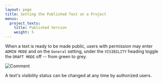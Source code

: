 ```yaml
---
layout: page
title: Setting the Published Text on a Project
menus:
  project_texts:
    title: Published Version
    weight: 5
---
```


When a text is ready to be made public, users with permission may enter `ADMIN MODE` and on the `General` setting, under the `VISIBILITY` heading toggle the `DRAFT MODE` off -- from green to grey.

![Comment](/docs/assets/projects/drafts.png)

A text's visibility status can be changed at any time by authorized users.
